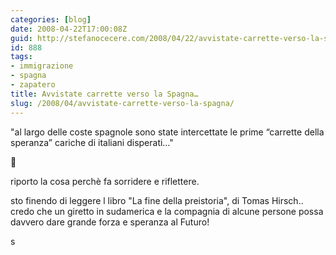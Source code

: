 ```yaml
---
categories: [blog]
date: 2008-04-22T17:00:08Z
guid: http://stefanocecere.com/2008/04/22/avvistate-carrette-verso-la-spagna/
id: 888
tags:
- immigrazione
- spagna
- zapatero
title: Avvistate carrette verso la Spagna…
slug: /2008/04/avvistate-carrette-verso-la-spagna/
---
```


"al largo delle coste spagnole sono state intercettate le prime “carrette della speranza” cariche di italiani disperati…"

🙂

riporto la cosa perchè fa sorridere e riflettere.

sto finendo di leggere l libro "La fine della preistoria", di Tomas Hirsch.. credo che un giretto in sudamerica e la compagnia di alcune persone possa davvero dare grande forza e speranza al Futuro!

s